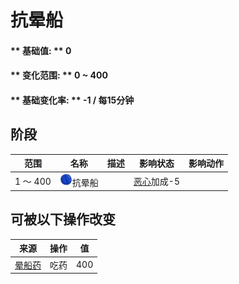 # 抗晕船  
#### ** 基础值: ** 0   
#### ** 变化范围: ** 0 ~ 400  
#### ** 基础变化率: ** -1 / 每15分钟  
## 阶段  
范围  |  名称  |  描述  |  影响状态  |  影响动作  
----  |  ----  |  ----  |  ----  |  ----  
1 ～ 400  |  <img decoding="async" src="Sprite/Analgesia.png" href="a.md" style="max-width:20px;max-height:20px;">抗晕船  |    |  [恶心](Nausea.md)加成-5  |    
## 可被以下操作改变  
来源  |  操作  |  值  
----  |  ----  |  ----  
[晕船药](SeasicknessPills.md)  |  吃药  |  400  


<script>document.title="抗晕船 - 卡牌生存百科 Card Survival Wiki";</script>